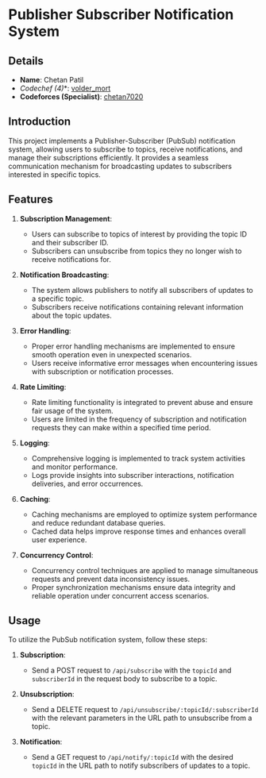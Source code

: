 
# Publisher Subscriber Notification System

## Details

- **Name**: Chetan Patil
- **Codechef (4*)**: [volder_mort](https://www.codechef.com/users/volder_mort)
- **Codeforces (Specialist)**: [chetan7020](https://codeforces.com/profile/chetan7020)

## Introduction

This project implements a Publisher-Subscriber (PubSub) notification system, allowing users to subscribe to topics, receive notifications, and manage their subscriptions efficiently. It provides a seamless communication mechanism for broadcasting updates to subscribers interested in specific topics.

## Features

1. **Subscription Management**:
   - Users can subscribe to topics of interest by providing the topic ID and their subscriber ID.
   - Subscribers can unsubscribe from topics they no longer wish to receive notifications for.

2. **Notification Broadcasting**:
   - The system allows publishers to notify all subscribers of updates to a specific topic.
   - Subscribers receive notifications containing relevant information about the topic updates.

3. **Error Handling**:
   - Proper error handling mechanisms are implemented to ensure smooth operation even in unexpected scenarios.
   - Users receive informative error messages when encountering issues with subscription or notification processes.

4. **Rate Limiting**:
   - Rate limiting functionality is integrated to prevent abuse and ensure fair usage of the system.
   - Users are limited in the frequency of subscription and notification requests they can make within a specified time period.

5. **Logging**:
   - Comprehensive logging is implemented to track system activities and monitor performance.
   - Logs provide insights into subscriber interactions, notification deliveries, and error occurrences.

6. **Caching**:
   - Caching mechanisms are employed to optimize system performance and reduce redundant database queries.
   - Cached data helps improve response times and enhances overall user experience.

7. **Concurrency Control**:
   - Concurrency control techniques are applied to manage simultaneous requests and prevent data inconsistency issues.
   - Proper synchronization mechanisms ensure data integrity and reliable operation under concurrent access scenarios.

## Usage

To utilize the PubSub notification system, follow these steps:

1. **Subscription**:
   - Send a POST request to `/api/subscribe` with the `topicId` and `subscriberId` in the request body to subscribe to a topic.

2. **Unsubscription**:
   - Send a DELETE request to `/api/unsubscribe/:topicId/:subscriberId` with the relevant parameters in the URL path to unsubscribe from a topic.

3. **Notification**:
   - Send a GET request to `/api/notify/:topicId` with the desired `topicId` in the URL path to notify subscribers of updates to a topic.
